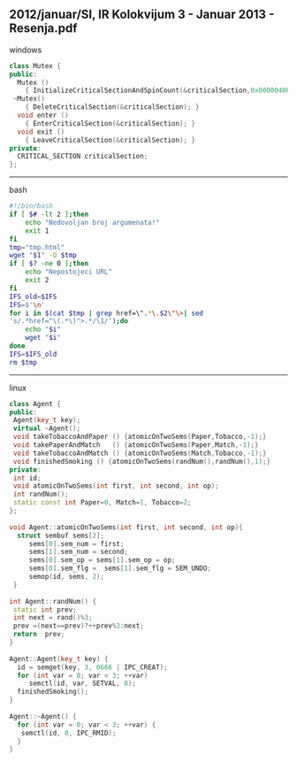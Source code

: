 2012/januar/SI, IR Kolokvijum 3 - Januar 2013 - Resenja.pdf
--------------------------------------------------------------------------------
windows
```cpp
class Mutex { 
public: 
  Mutex () 
    { InitializeCriticalSectionAndSpinCount(&criticalSection,0x00000400); } 
 ~Mutex() 
    { DeleteCriticalSection(&criticalSection); } 
  void enter () 
    { EnterCriticalSection(&criticalSection); } 
  void exit () 
    { LeaveCriticalSection(&criticalSection); } 
private: 
  CRITICAL_SECTION criticalSection; 
};
```

--------------------------------------------------------------------------------
bash
```bash
#!/bin/bash 
if [ $# -lt 2 ];then 
    echo "Nedovoljan broj argumenata!" 
    exit 1 
fi 
tmp="tmp.html" 
wget "$1" -O $tmp 
if [ $? -ne 0 ];then 
    echo "Nepostojeci URL" 
    exit 2 
fi 
IFS_old=$IFS 
IFS=$'\n' 
for i in $(cat $tmp | grep href=\".*\.$2\"\>| sed 
's/.*href="\(.*\)">.*/\1/');do 
    echo "$i" 
    wget "$i" 
done 
IFS=$IFS_old  
rm $tmp
```

--------------------------------------------------------------------------------
linux
```cpp
class Agent { 
public: 
 Agent(key_t key); 
 virtual ~Agent(); 
 void takeTobaccoAndPaper () {atomicOnTwoSems(Paper,Tobacco,-1);} 
 void takePaperAndMatch   () {atomicOnTwoSems(Paper,Match,-1);} 
 void takeTobaccoAndMatch () {atomicOnTwoSems(Match,Tobacco,-1);} 
 void finishedSmoking () {atomicOnTwoSems(randNum(),randNum(),1);} 
private:  
 int id; 
 void atomicOnTwoSems(int first, int second, int op); 
 int randNum(); 
 static const int Paper=0, Match=1, Tobacco=2; 
}; 
 
void Agent::atomicOnTwoSems(int first, int second, int op){ 
  struct sembuf sems[2]; 
     sems[0].sem_num = first; 
     sems[1].sem_num = second; 
     sems[0].sem_op = sems[1].sem_op = op; 
     sems[0].sem_flg =  sems[1].sem_flg = SEM_UNDO; 
     semop(id, sems, 2); 
 } 
 
int Agent::randNum() { 
 static int prev; 
 int next = rand()%3; 
 prev =(next==prev)?++prev%3:next; 
 return  prev; 
} 
 
Agent::Agent(key_t key) { 
  id = semget(key, 3, 0666 | IPC_CREAT); 
  for (int var = 0; var < 3; ++var) 
     semctl(id, var, SETVAL, 0); 
  finishedSmoking(); 
} 
 
Agent::~Agent() { 
  for (int var = 0; var < 3; ++var) { 
   semctl(id, 0, IPC_RMID); 
  } 
} 
```

